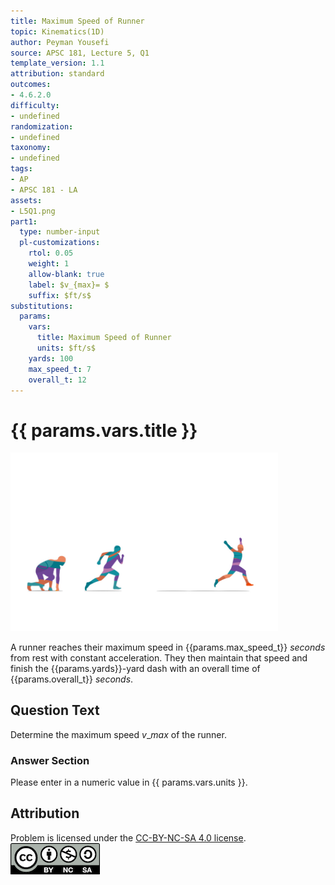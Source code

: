 ```yaml
---
title: Maximum Speed of Runner
topic: Kinematics(1D)
author: Peyman Yousefi
source: APSC 181, Lecture 5, Q1
template_version: 1.1
attribution: standard
outcomes:
- 4.6.2.0
difficulty:
- undefined
randomization:
- undefined
taxonomy:
- undefined
tags:
- AP
- APSC 181 - LA
assets:
- L5Q1.png
part1:
  type: number-input
  pl-customizations:
    rtol: 0.05
    weight: 1
    allow-blank: true
    label: $v_{max}= $
    suffix: $ft/s$
substitutions:
  params:
    vars:
      title: Maximum Speed of Runner
      units: $ft/s$
    yards: 100
    max_speed_t: 7
    overall_t: 12
---
```

# {{ params.vars.title }}
<img src="L5Q1.png" width=85%>

A runner reaches their maximum speed in {{params.max_speed_t}} $seconds$ from rest with constant acceleration.
They then maintain that speed and finish the {{params.yards}}-yard dash with an overall time of {{params.overall_t}} $seconds$.

## Question Text

Determine the maximum speed $v\_{max}$ of the runner.

### Answer Section

Please enter in a numeric value in {{ params.vars.units }}.

## Attribution

Problem is licensed under the [CC-BY-NC-SA 4.0 license](https://creativecommons.org/licenses/by-nc-sa/4.0/).<br> ![The Creative Commons 4.0 license requiring attribution-BY, non-commercial-NC, and share-alike-SA license.](https://raw.githubusercontent.com/firasm/bits/master/by-nc-sa.png)